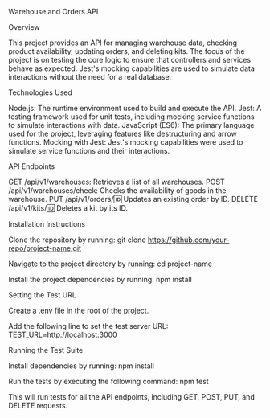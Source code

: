 Warehouse and Orders API

Overview

This project provides an API for managing warehouse data, checking product availability, updating orders, and deleting kits. The focus of the project is on testing the core logic to ensure that controllers and services behave as expected. Jest's mocking capabilities are used to simulate data interactions without the need for a real database.

Technologies Used

Node.js: The runtime environment used to build and execute the API.
Jest: A testing framework used for unit tests, including mocking service functions to simulate interactions with data.
JavaScript (ES6): The primary language used for the project, leveraging features like destructuring and arrow functions.
Mocking with Jest: Jest's mocking capabilities were used to simulate service functions and their interactions.

API Endpoints

GET /api/v1/warehouses: Retrieves a list of all warehouses.
POST /api/v1/warehouses/check: Checks the availability of goods in the warehouse.
PUT /api/v1/orders/:id: Updates an existing order by ID.
DELETE /api/v1/kits/:id: Deletes a kit by its ID.

Installation Instructions

Clone the repository by running: git clone https://github.com/your-repo/project-name.git

Navigate to the project directory by running: cd project-name

Install the project dependencies by running: npm install

Setting the Test URL

Create a .env file in the root of the project.

Add the following line to set the test server URL: TEST_URL=http://localhost:3000

Running the Test Suite

Install dependencies by running: npm install

Run the tests by executing the following command: npm test

This will run tests for all the API endpoints, including GET, POST, PUT, and DELETE requests.